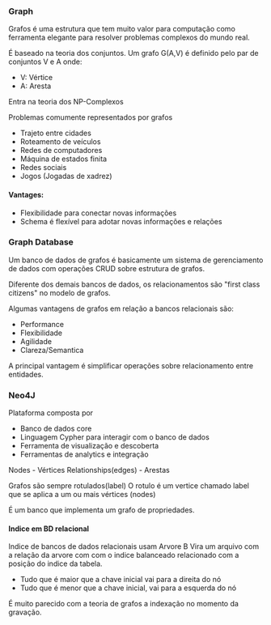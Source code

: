 ### Graph

Grafos é uma estrutura que tem muito valor para computação como ferramenta elegante para resolver problemas
complexos do mundo real.

É baseado na teoria dos conjuntos. 
Um grafo G(A,V) é definido pelo par de conjuntos V e A onde:
- V: Vértice
- A: Aresta


Entra na teoria dos NP-Complexos

Problemas comumente representados por grafos
- Trajeto entre cidades
- Roteamento de veículos
- Redes de computadores
- Máquina de estados finita
- Redes sociais
- Jogos (Jogadas de xadrez)

#### Vantages:

- Flexibilidade para conectar novas informações
- Schema é flexível para adotar novas informações e relações


### Graph Database
Um banco de dados de grafos é basicamente um sistema de gerenciamento de dados com operações
CRUD sobre estrutura de grafos.

Diferente dos demais bancos de dados, os relacionamentos são "first class citizens" no modelo de grafos.

Algumas vantagens de grafos em relação a bancos relacionais são:
- Performance
- Flexibilidade
- Agilidade
- Clareza/Semantica

A principal vantagem é simplificar operações sobre relacionamento entre entidades.

### Neo4J
Plataforma composta por
- Banco de dados core
- Linguagem Cypher para interagir com o banco de dados
- Ferramenta de visualização e descoberta
- Ferramentas de analytics e integração

Nodes - Vértices
Relationships(edges) - Arestas

Grafos são sempre rotulados(label)
O rotulo é um vertice chamado label que se aplica a um ou mais vértices (nodes)

É um banco que implementa um grafo de propriedades.

#### Indice em BD relacional
Indice de bancos de dados relacionais usam Arvore B
Vira um arquivo com a relação da arvore com com o indice balanceado relacionado com a posição do indice da tabela.

- Tudo que é maior que a chave inicial vai para a direita do nó
- Tudo que é menor que a chave inicial, vai para a esquerda do nó

É muito parecido com a teoria de grafos a indexação no momento da gravação.

